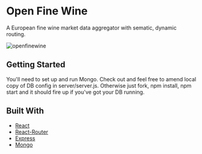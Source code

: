 # Open Fine Wine

A European fine wine market data aggregator with sematic, dynamic routing.

![openfinewine](https://github.com/roachjc/openfinewine/screenshot.png)

## Getting Started

You'll need to set up and run Mongo. Check out and feel free to amend local copy of DB config in server/server.js. Otherwise just fork, npm install, npm start and it should fire up if you've got your DB running.

## Built With

* [React](https://reactjs.org/)
* [React-Router](https://reacttraining.com/react-router/)
* [Express](https://expressjs.com/)
* [Mongo](https://www.mongodb.com/)
